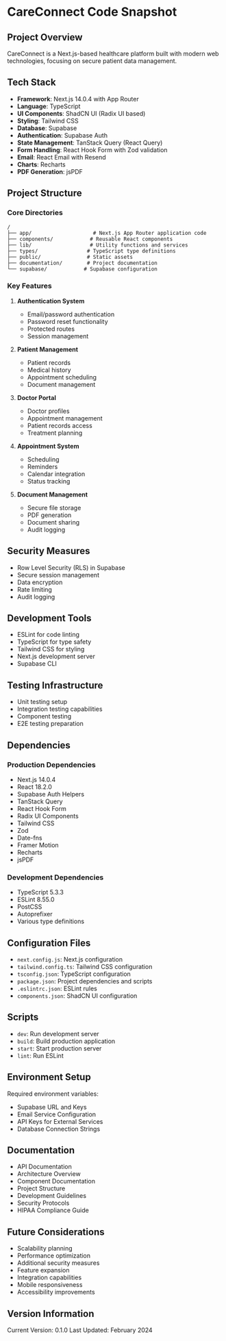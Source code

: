 # CareConnect Code Snapshot

## Project Overview
CareConnect is a Next.js-based healthcare platform built with modern web technologies, focusing on secure patient data management.

## Tech Stack
- **Framework**: Next.js 14.0.4 with App Router
- **Language**: TypeScript
- **UI Components**: ShadCN UI (Radix UI based)
- **Styling**: Tailwind CSS
- **Database**: Supabase
- **Authentication**: Supabase Auth
- **State Management**: TanStack Query (React Query)
- **Form Handling**: React Hook Form with Zod validation
- **Email**: React Email with Resend
- **Charts**: Recharts
- **PDF Generation**: jsPDF

## Project Structure

### Core Directories
```
/
├── app/                    # Next.js App Router application code
├── components/            # Reusable React components
├── lib/                   # Utility functions and services
├── types/                # TypeScript type definitions
├── public/               # Static assets
├── documentation/        # Project documentation
└── supabase/            # Supabase configuration
```

### Key Features
1. **Authentication System**
   - Email/password authentication
   - Password reset functionality
   - Protected routes
   - Session management

2. **Patient Management**
   - Patient records
   - Medical history
   - Appointment scheduling
   - Document management

3. **Doctor Portal**
   - Doctor profiles
   - Appointment management
   - Patient records access
   - Treatment planning

4. **Appointment System**
   - Scheduling
   - Reminders
   - Calendar integration
   - Status tracking

5. **Document Management**
   - Secure file storage
   - PDF generation
   - Document sharing
   - Audit logging

## Security Measures
- Row Level Security (RLS) in Supabase
- Secure session management
- Data encryption
- Rate limiting
- Audit logging

## Development Tools
- ESLint for code linting
- TypeScript for type safety
- Tailwind CSS for styling
- Next.js development server
- Supabase CLI

## Testing Infrastructure
- Unit testing setup
- Integration testing capabilities
- Component testing
- E2E testing preparation

## Dependencies

### Production Dependencies
- Next.js 14.0.4
- React 18.2.0
- Supabase Auth Helpers
- TanStack Query
- React Hook Form
- Radix UI Components
- Tailwind CSS
- Zod
- Date-fns
- Framer Motion
- Recharts
- jsPDF

### Development Dependencies
- TypeScript 5.3.3
- ESLint 8.55.0
- PostCSS
- Autoprefixer
- Various type definitions

## Configuration Files
- `next.config.js`: Next.js configuration
- `tailwind.config.ts`: Tailwind CSS configuration
- `tsconfig.json`: TypeScript configuration
- `package.json`: Project dependencies and scripts
- `.eslintrc.json`: ESLint rules
- `components.json`: ShadCN UI configuration

## Scripts
- `dev`: Run development server
- `build`: Build production application
- `start`: Start production server
- `lint`: Run ESLint

## Environment Setup
Required environment variables:
- Supabase URL and Keys
- Email Service Configuration
- API Keys for External Services
- Database Connection Strings

## Documentation
- API Documentation
- Architecture Overview
- Component Documentation
- Project Structure
- Development Guidelines
- Security Protocols
- HIPAA Compliance Guide

## Future Considerations
- Scalability planning
- Performance optimization
- Additional security measures
- Feature expansion
- Integration capabilities
- Mobile responsiveness
- Accessibility improvements

## Version Information
Current Version: 0.1.0
Last Updated: February 2024 